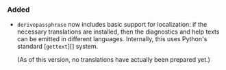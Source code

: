 ### Added

  - `derivepassphrase` now includes basic support for localization: if the
    necessary translations are installed, then the diagnostics and help
    texts can be emitted in different languages.  Internally, this uses
    Python's standard [`gettext`][] system.

    (As of this version, no translations have actually been prepared yet.)

